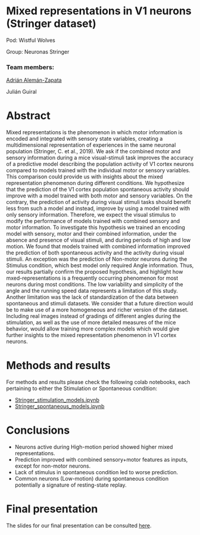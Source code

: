 # Mixed representations in V1 neurons (Stringer dataset)
Pod: Wistful Wolves 

Group: Neuronas Stringer

### Team members:

[Adrián Alemán-Zapata](https://github.com/Aleman-Z)

Julián Guiral

# Abstract
Mixed representations is the phenomenon in which motor information is encoded and integrated with sensory state variables, creating a multidimensional representation of experiences in the same neuronal population (Stringer, C. et al., 2019). We ask if the combined motor and sensory information during a mice visual-stimuli task improves the accuracy of a predictive model describing the population activity of V1 cortex neurons compared to models trained with the individual motor or sensory variables. This comparison could provide us with insights about the mixed representation phenomenon during different conditions. We hypothesize that the prediction of the V1 cortex population spontaneous activity should improve with a model trained with both motor and sensory variables. On the contrary, the prediction of activity during visual stimuli tasks should benefit less from such a model and instead, improve by using a model trained with only sensory information. Therefore, we expect the visual stimulus to modify the performance of models trained with combined sensory and motor information. To investigate this hypothesis we trained an encoding model with sensory, motor and their combined  information, under the absence and presence of visual stimuli, and during periods of high and low motion. We found that models trained with combined information improved the prediction of both spontaneous activity and the activity during visual stimuli. An exception was the prediction of Non-motor neurons during the Stimulus condition, which best model only required Angle information.  Thus, our results partially confirm the proposed hypothesis, and highlight how mxed-representations is a frequently occurring phenomenon for most neurons during most conditions. The low variability and simplicity of the angle and the running speed data represents a limitation of this study. Another limitation was the lack of standardization of the data between spontaneous and stimuli datasets. We consider that a future direction would be to make use of a more homogeneous and richer version of the dataset. Including real images instead of gradings of different angles during the stimulation, as well as the use of more detailed measures of the mice behavior, would allow training more complex models which would give further insights to the mixed representation phenomenon in V1 cortex neurons. 

# Methods and results
For methods and results please check the following colab notebooks, each pertaining to either the Stimulation or Spontaneous condition:

- [Stringer_stimulation_models.ipynb](https://github.com/Aleman-Z/StringerNeurons/blob/main/Stringer_stimulation_models.ipynb) 
- [Stringer_spontaneous_models.ipynb](https://github.com/Aleman-Z/StringerNeurons/blob/main/Stringer_spontaneous_models.ipynb)

# Conclusions

- Neurons active during High-motion period showed higher mixed representations. 
- Prediction improved with combined sensory+motor features as inputs, except for non-motor neurons.  
- Lack of stimulus in spontaneous condition led to worse prediction.
- Common neurons (Low-motion) during spontaneous condition potentially a signature of resting-state replay.

# Final presentation
The slides for our final presentation can be consulted [here](https://github.com/Aleman-Z/StringerNeurons/blob/main/Project_mixed_representations.pdf). 

